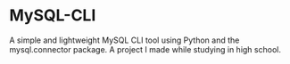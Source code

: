 # MySQL-CLI

A simple and lightweight MySQL CLI tool using Python and the mysql.connector package.
A project I made while studying in high school.
